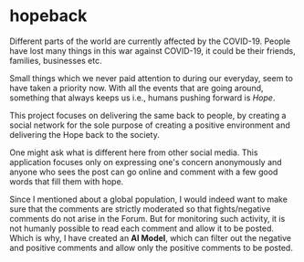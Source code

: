 # hopeback
Different parts of the world are currently affected by the COVID-19. People have lost many things in this war against COVID-19, it could be their friends, families, businesses etc.

Small things which we never paid attention to during our everyday, seem to have taken a priority now. With all the events that are going around, something that always keeps us i.e., humans pushing forward is *Hope*.

This project focuses on delivering the same back to people, by creating a social network for the sole purpose of creating a positive environment and delivering the Hope back to the society.

One might ask what is different here from other social media. This application focuses only on expressing one's concern anonymously and anyone who sees the post can go online and comment with a few good words that fill them with hope.

Since I mentioned about a global population, I would indeed want to make sure that the comments are strictly moderated so that fights/negative comments do not arise in the Forum. But for monitoring such activity, it is not humanly possible to read each comment and allow it to be posted. Which is why, I have created an **AI Model**, which can filter out the negative and positive comments and allow only the positive comments to be posted.
